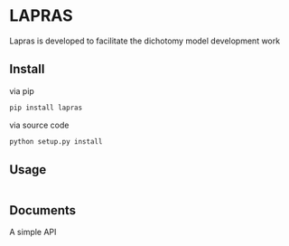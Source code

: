 
# LAPRAS



Lapras is developed to facilitate the dichotomy model development work


## Install


via pip

```bash
pip install lapras
```

via source code

```bash
python setup.py install
```

## Usage

```python

```

## Documents

A simple API



